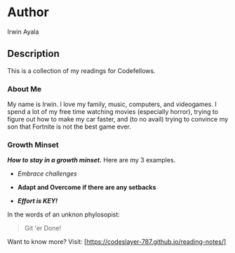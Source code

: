# Author
Irwin Ayala

## Description
This is a collection of my readings for Codefellows.

### About Me
My name is Irwin.  I love my family, music, computers, and videogames.  I spend a lot of my free time watching movies (especially horror), trying to figure out how to make my car faster, and (to no avail) trying to convince my son that Fortnite is not the best game ever.

### Growth Minset
***How to stay in a growth minset.***  Here are my 3 examples.

- *Embrace challenges*

- **Adapt and Overcome if there are any setbacks**

- ***Effort is KEY!***

In the words of an unknon phylosopist:
>Git 'er Done!

Want to know more?  Visit:
[https://codeslayer-787.github.io/reading-notes/]


